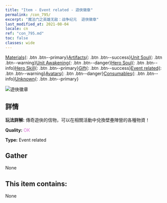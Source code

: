 ```yaml
---
title: "Item - Event related - 遊俠徽章"
permalink: /con_795/
excerpt: "魔法门之英雄无敌：战争纪元  遊俠徽章"
last_modified_at: 2021-08-04
locale: cn
ref: "con_795.md"
toc: false
classes: wide
---
```

 [Materials](/ItemsCN/){: .btn .btn--primary}[Artifacts](/ItemsCN/Artifacts/){: .btn .btn--success}[Unit Soul](/ItemsCN/UnitSoul/){: .btn .btn--warning}[Unit Awakening](/ItemsCN/UnitAwakening/){: .btn .btn--danger}[Hero Soul](/ItemsCN/HeroSoul/){: .btn .btn--info}[Hero Skill](/ItemsCN/HeroSkill/){: .btn .btn--primary}[Gift](/ItemsCN/Gift/){: .btn .btn--success}[Event related](/ItemsCN/Events/){: .btn .btn--warning}[Avatars](/ItemsCN/Avatars/){: .btn .btn--danger}[Consumables](/ItemsCN/Consumables/){: .btn .btn--info}[Unknown](/ItemsCN/Unknown/){: .btn .btn--primary}

 ![遊俠徽章](/images/t/i_3053.png)

## 詳情
 **玩法詳解:** 傳奇遊俠的信物，可以在相關活動中兌換壁壘陣營的各種物資！

 **Quality:** <span style="color: #DA70D6">OK</span>

 **Type:** Event related

## Gather

  None

## This item contains:

  None

